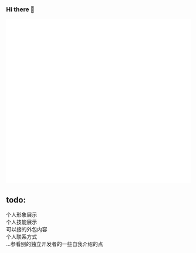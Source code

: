 ### Hi there 👋

![](./demo.svg)

## todo:

个人形象展示  
个人技能展示  
可以接的外包内容  
个人联系方式  
...参看别的独立开发者的一些自我介绍的点

